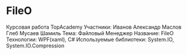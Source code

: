 # FileO
Курсовая работа TopAcademy
Участники:
  Иванов Александр
  Маслов Глеб
  Мусаев Шамиль 
Тема: 
  Файловый Менеджер
Название:
  FileO
Технологии:
  WPF(xaml), C#
Используемые библиотеки:
    System.IO, System.IO.Compression
